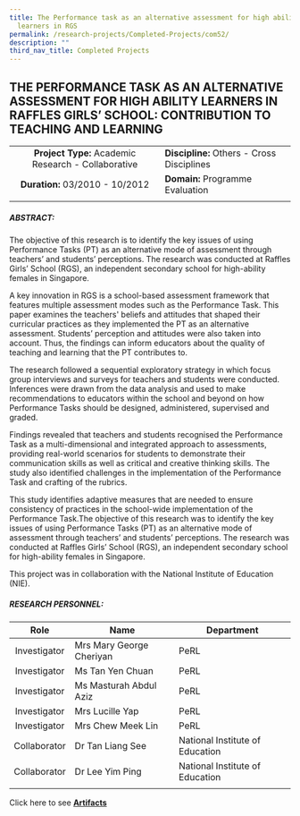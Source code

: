 ```yaml
---
title: The Performance task as an alternative assessment for high ability
  learners in RGS
permalink: /research-projects/Completed-Projects/com52/
description: ""
third_nav_title: Completed Projects
---
```

## THE PERFORMANCE TASK AS AN ALTERNATIVE ASSESSMENT FOR HIGH ABILITY LEARNERS IN RAFFLES GIRLS’ SCHOOL: CONTRIBUTION TO TEACHING AND LEARNING

|   |   |
|:-:|---|
| **Project Type:** Academic Research - Collaborative | **Discipline:** Others - Cross Disciplines  |
|  **Duration:** 03/2010 - 10/2012 | **Domain:** Programme Evaluation  |
|   |   |

##### ABSTRACT:

The objective of this research is to identify the key issues of using Performance Tasks (PT) as an alternative mode of assessment through teachers’ and students’ perceptions. The research was conducted at Raffles Girls’ School (RGS), an independent secondary school for high-ability females in Singapore.

A key innovation in RGS is a school-based assessment framework that features multiple assessment modes such as the Performance Task. This paper examines the teachers' beliefs and attitudes that shaped their curricular practices as they implemented the PT as an alternative assessment. Students’ perception and attitudes were also taken into account. Thus, the findings can inform educators about the quality of teaching and learning that the PT contributes to.   

The research followed a sequential exploratory strategy in which focus group interviews and surveys for teachers and students were conducted. Inferences were drawn from the data analysis and used to make recommendations to educators within the school and beyond on how Performance Tasks should be designed, administered, supervised and graded.

Findings revealed that teachers and students recognised the Performance Task as a multi-dimensional and integrated approach to assessments, providing real-world scenarios for students to demonstrate their communication skills as well as critical and creative thinking skills. The study also identified challenges in the implementation of the Performance Task and crafting of the rubrics.

This study identifies adaptive measures that are needed to ensure consistency of practices in the school-wide implementation of the Performance Task.The objective of this research was to identify the key issues of using Performance Tasks (PT) as an alternative mode of  assessment through teachers’ and students’ perceptions. The research was conducted at Raffles Girls’ School (RGS), an independent secondary school for high-ability females in Singapore.

This project was in collaboration with the National Institute of Education (NIE).

##### RESEARCH PERSONNEL:

| Role  | Name  | Department  |
|:-:|---|---|
| Investigator  | Mrs Mary George Cheriyan  | PeRL  |
|  Investigator | Ms Tan Yen Chuan  | PeRL  |
|  Investigator | Ms Masturah Abdul Aziz  |  PeRL |
|  Investigator |  Mrs Lucille Yap |  PeRL |
| Investigator | Mrs Chew Meek Lin  | PeRL  |
| Collaborator  |  Dr Tan Liang See | National Institute of Education  |
| Collaborator  | Dr Lee Yim Ping  | National Institute of Education  |
|   |   |   |

Click here to see [**Artifacts**](https://inet.rgs.edu.sg/staff/PeRL/RC/Web/Shared%20Documents/Forms/AllItems.aspx?RootFolder=%2Fstaff%2FPeRL%2FRC%2FWeb%2FShared%20Documents%2FAcademic%20Research%2F2010%5FPeRL%5FPerformance%20Tasks&FolderCTID=0x01200031712F504D8D504CA3B282CB29566D72&View=%7B47BC0F48%2D6ED4%2D454D%2D932E%2D260891C384CC%7D)